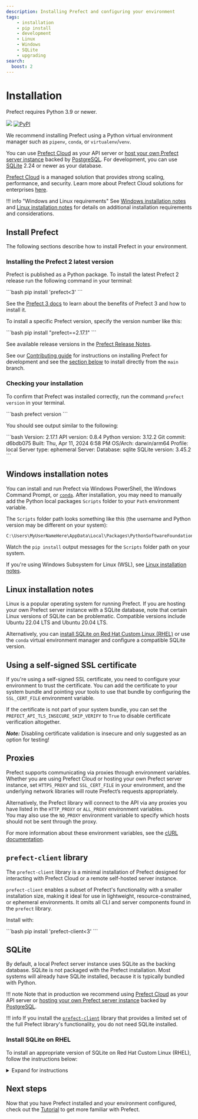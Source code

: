 ```yaml
---
description: Installing Prefect and configuring your environment
tags:
    - installation
    - pip install
    - development
    - Linux
    - Windows
    - SQLite
    - upgrading
search:
  boost: 2
---
```



# Installation

Prefect requires Python 3.9 or newer.

<p align="left">
    <a href="https://pypi.python.org/pypi/prefect/" alt="Python Versions">
        <img src="https://img.shields.io/pypi/pyversions/prefect?color=0052FF&labelColor=090422" /></a>
    <a href="https://pypi.python.org/pypi/prefect/" alt="PyPI version">
        <img alt="PyPI" src="https://img.shields.io/pypi/v/prefect?color=0052FF&labelColor=090422"></a>
</p>

We recommend installing Prefect using a Python virtual environment manager such as `pipenv`, `conda`, or `virtualenv`/`venv`.

You can use [Prefect Cloud](/ui/cloud/) as your API server or [host your own Prefect server instance](/host/) backed by [PostgreSQL](/concepts/database/#configuring_a_postgresql_database).
For development, you can use [SQLite](/concepts/database/#configuring_a_sqlite_database) 2.24 or newer as your database.

[Prefect Cloud](/cloud/) is a managed solution that provides strong scaling, performance, and security.
Learn more about Prefect Cloud solutions for enterprises [here](https://www.prefect.io/pricing).

!!! info "Windows and Linux requirements"
    See [Windows installation notes](#windows-installation-notes) and [Linux installation notes](#linux-installation-notes) for details on additional installation requirements and considerations.

## Install Prefect

The following sections describe how to install Prefect in your environment.

### Installing the Prefect 2 latest version

Prefect is published as a Python package.
To install the latest Prefect 2 release run the following command in your terminal:

<div class="terminal">
```bash
pip install 'prefect<3'
```
</div>

See the [Prefect 3 docs](https://docs.prefect.io) to learn about the benefits of Prefect 3 and how to install it.

To install a specific Prefect version, specify the version number like this:

<div class="terminal">
```bash
pip install "prefect==2.17.1"
```
</div>

See available release versions in the [Prefect Release Notes](https://github.com/PrefectHQ/prefect/blob/main/RELEASE-NOTES.md).

See our [Contributing guide](/contributing/overview/) for instructions on installing Prefect for development and see the [section below](#installing_unreleased_code) to install directly from the `main` branch.

### Checking your installation

To confirm that Prefect was installed correctly, run the command `prefect version` in your terminal.

<div class="terminal">
```bash
prefect version
```
</div>

You should see output similar to the following:

<div class="terminal">
```bash
Version:             2.17.1
API version:         0.8.4
Python version:      3.12.2
Git commit:          d6bdb075
Built:               Thu, Apr 11, 2024 6:58 PM
OS/Arch:             darwin/arm64
Profile:              local
Server type:         ephemeral
Server:
  Database:          sqlite
  SQLite version:    3.45.2
```
</div>

## Windows installation notes

You can install and run Prefect via Windows PowerShell, the Windows Command Prompt, or [`conda`](https://docs.conda.io/projects/conda/en/latest/user-guide/install/windows.html). After installation, you may need to manually add the Python local packages `Scripts` folder to your `Path` environment variable.

The `Scripts` folder path looks something like this (the username and Python version may be different on your system):

```bash
C:\Users\MyUserNameHere\AppData\Local\Packages\PythonSoftwareFoundation.Python.3.11_qbz5n2kfra8p0\LocalCache\local-packages\Python311\Scripts
```

Watch the `pip install` output messages for the `Scripts` folder path on your system.

If you're using Windows Subsystem for Linux (WSL), see [Linux installation notes](#linux-installation-notes).

## Linux installation notes

Linux is a popular operating system for running Prefect.
If you are hosting your own Prefect server instance with a SQLite database, note that certain Linux versions of SQLite can be problematic.
Compatible versions include Ubuntu 22.04 LTS and Ubuntu 20.04 LTS.

Alternatively, you can [install SQLite on Red Hat Custom Linux (RHEL)](#install-sqlite-on-rhel) or use the `conda` virtual environment manager and configure a compatible SQLite version.

## Using a self-signed SSL certificate

If you're using a self-signed SSL certificate, you need to configure your environment to trust the certificate.
You can add the certificate to your system bundle and pointing your tools to use that bundle by configuring the `SSL_CERT_FILE` environment variable.

If the certificate is not part of your system bundle, you can set the
`PREFECT_API_TLS_INSECURE_SKIP_VERIFY` to `True` to disable certificate verification altogether.

***Note:*** Disabling certificate validation is insecure and only suggested as an option for testing!

## Proxies

Prefect supports communicating via proxies through environment variables.
Whether you are using Prefect Cloud or hosting your own Prefect server instance, set `HTTPS_PROXY` and `SSL_CERT_FILE` in your environment, and the underlying network libraries will route Prefect’s requests appropriately.

Alternatively, the Prefect library will connect to the API via any proxies you have listed in the `HTTP_PROXY` or `ALL_PROXY` environment variables.  
You may also use the `NO_PROXY` environment variable to specify which hosts should not be sent through the proxy.

For more information about these environment variables, see the [cURL documentation](https://everything.curl.dev/usingcurl/proxies/env).

## `prefect-client` library

The `prefect-client` library is a minimal installation of Prefect designed for interacting with Prefect Cloud or a remote self-hosted server instance.

`prefect-client` enables a subset of Prefect's functionality with a smaller installation size, making it ideal for use in lightweight, resource-constrained, or ephemeral environments.
It omits all CLI and server components found in the `prefect` library.

Install with:

<div class="terminal">
```bash
pip install 'prefect-client<3'
```
</div>

## SQLite

By default, a local Prefect server instance uses SQLite as the backing database.
SQLite is not packaged with the Prefect installation.
Most systems will already have SQLite installed, because it is typically bundled with Python.

!!! note
    Note that in production we recommend using [Prefect Cloud](/ui/cloud/) as your API server or [hosting your own Prefect server instance](/host/) backed by [PostgreSQL](/concepts/database/#configuring_a_postgresql_database).

!!! info
    If you install the [`prefect-client`](https://pypi.org/project/prefect-client/) library that provides a limited set of the full Prefect library's functionality, you do not need SQLite installed.

### Install SQLite on RHEL

To install an appropriate version of SQLite on Red Hat Custom Linux (RHEL), follow the instructions below:

<details>
    <summary>Expand for instructions</summary>

Note that some RHEL instances have no C compiler, so you may need to check for and install `gcc` first:

<div class="terminal">
```bash
yum install gcc
```
</div>

Download and extract the tarball for SQLite.

<div class="terminal">
```bash
wget https://www.sqlite.org/2022/sqlite-autoconf-3390200.tar.gz
tar -xzf sqlite-autoconf-3390200.tar.gz
```
</div>

Move to the extracted SQLite directory, then build and install SQLite.

<div class="terminal">
```bash
cd sqlite-autoconf-3390200/
./configure
make
make install
```
</div>

Add `LD_LIBRARY_PATH` to your profile.

<div class="terminal">
```bash
echo 'export LD_LIBRARY_PATH="/usr/local/lib"' >> /etc/profile
```
</div>

Restart your shell to register these changes.

Now you can install Prefect using `pip`.

<div class="terminal">
```bash
pip3 install 'prefect<3'
```
</div>

</details>

## Next steps

Now that you have Prefect installed and your environment configured, check out the [Tutorial](/tutorial/) to get more familiar with Prefect.
